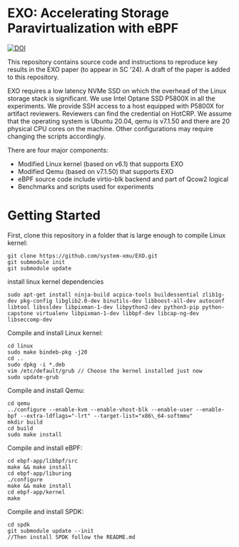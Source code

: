 # EXO: Accelerating Storage Paravirtualization with eBPF

[![DOI](https://zenodo.org/badge/DOI/10.5281/zenodo.13327789.svg)](https://doi.org/10.5281/zenodo.13327789)

This repository contains source code and instructions to reproduce key results in the EXO paper (to appear in SC '24). A draft of the paper is added to this repository.

EXO requires a low latency NVMe SSD on which the overhead of the Linux storage stack is significant. We use Intel Optane SSD P5800X in all the experiments. We provide SSH access to a host equipped with P5800X for artifact reviewers. Reviewers can find the credential on HotCRP. We assume that the operating system is Ubuntu 20.04, qemu is v7.1.50 and there are 20 physical CPU cores on the machine. Other configurations may require changing the scripts accordingly.

There are four major components:

* Modified Linux kernel (based on v6.1) that supports EXO
* Modified Qemu (based on v7.1.50) that supports EXO
* eBPF source code include virtio-blk backend and part of Qcow2 logical
* Benchmarks and scripts used for experiments

# Getting Started
First, clone this repository in a folder that is large enough to compile Linux kernel:
```
git clone https://github.com/system-xmu/EXO.git
git submodule init
git submodule update
```
install linux kernel dependencies
```
sudo apt-get install ninja-build acpica-tools buildessential zlib1g-dev pkg-config libglib2.0-dev binutils-dev libboost-all-dev autoconf libtool libssldev libpixman-1-dev libpython2-dev python3-pip python-capstone virtualenv libpixman-1-dev libbpf-dev libcap-ng-dev libseccomp-dev
```
Compile and install Linux kernel:
```
cd linux
sudo make bindeb-pkg -j20
cd ..
sudo dpkg -i *.deb
vim /etc/default/grub // Choose the kernel installed just now
sudo update-grub
```
Compile and install Qemu:
```
cd qemu
../configure --enable-kvm --enable-vhost-blk --enable-user --enable-bpf --extra-ldflags="-lrt" --target-list="x86\_64-softmmu"
mkdir build
cd build
sudo make install
```
Compile and install eBPF:
```
cd ebpf-app/libbpf/src
make && make install
cd ebpf-app/liburing
./configure
make && make install
cd ebpf-app/kernel
make
```
Compile and install SPDK:
```
cd spdk
git submodule update --init
//Then install SPDK follow the README.md
```
